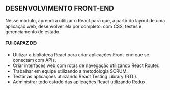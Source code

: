 ## DESENVOLVIMENTO FRONT-END

  Nesse módulo, aprendi a utilizar o React para que, a partir do layout de uma aplicação web, desenvolver ela por completo: com CSS, testes e gerenciamento de estado.



#### FUI CAPAZ DE:

* Utilizar a biblioteca React para criar aplicações Front-end que se conectam com APIs.
* Criar interfaces web com rotas de navegação utilizando React Router.
* Trabalhar em equipe utilizando a metodologia SCRUM.
* Testar as aplicações utilizando React Testing Library (RTL).
* Administrar todo estado das aplicações React utilizando Redux.
